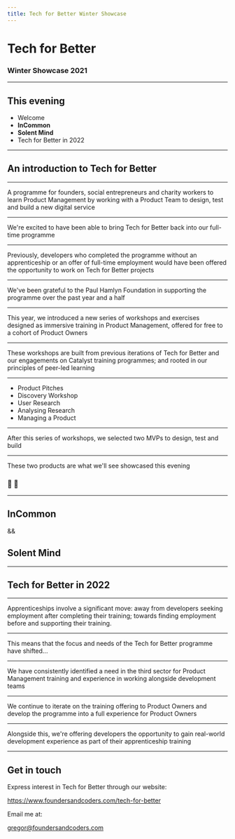```yaml
---
title: Tech for Better Winter Showcase
---
```


# Tech for Better

### Winter Showcase 2021

---

## This evening

- Welcome
- **InCommon**
- **Solent Mind**
- Tech for Better in 2022

---

## An introduction to Tech for Better

---

A programme for founders, social entrepreneurs and charity workers to learn Product Management by working with a Product Team to design, test and build a new digital service

---

We're excited to have been able to bring Tech for Better back into our full-time programme

---

Previously, developers who completed the programme without an apprenticeship or an offer of full-time employment would have been offered the opportunity to work on Tech for Better projects

---

We've been grateful to the Paul Hamlyn Foundation in supporting the programme over the past year and a half

---

This year, we introduced a new series of workshops and exercises designed as immersive training in Product Management, offered for free to a cohort of Product Owners

---

These workshops are built from previous iterations of Tech for Better and our engagements on Catalyst training programmes; and rooted in our principles of peer-led learning

---

- Product Pitches
- Discovery Workshop
- User Research
- Analysing Research
- Managing a Product

---

After this series of workshops, we selected two MVPs to design, test and build

---

These two products are what we'll see showcased this evening

### 🎥 🍿

---

## InCommon

&&

## Solent Mind

---

## Tech for Better in 2022

---

Apprenticeships involve a significant move: away from developers seeking employment after completing their training; towards finding employment before and supporting their training.

---

This means that the focus and needs of the Tech for Better programme have shifted...

---

We have consistently identified a need in the third sector for Product Management training and experience in working alongside development teams

---

We continue to iterate on the training offering to Product Owners and develop the programme into a full experience for Product Owners

---

Alongside this, we're offering developers the opportunity to gain real-world development experience as part of their apprenticeship training

---

## Get in touch

Express interest in Tech for Better through our website:

https://www.foundersandcoders.com/tech-for-better

Email me at:

gregor@foundersandcoders.com
